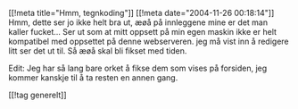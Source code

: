 [[!meta  title="Hmm, tegnkoding"]]
[[!meta  date="2004-11-26 00:18:14"]]
Hmm, dette ser jo ikke helt bra ut, æøå på innleggene mine er det man kaller fucket... Ser ut som at mitt oppsett på min egen maskin ikke er helt kompatibel med oppsettet på denne webserveren. jeg må vist inn å redigere litt ser det ut til. Så æøå skal bli fikset med tiden.

Edit: Jeg har så lang bare orket å fikse dem som vises på forsiden, jeg kommer kanskje til å ta resten en annen gang.

[[!tag  generelt]]